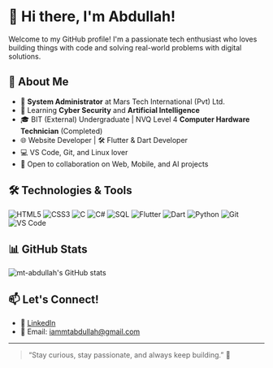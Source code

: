# 👋 Hi there, I'm Abdullah!

Welcome to my GitHub profile! I'm a passionate tech enthusiast who loves building things with code and solving real-world problems with digital solutions.

## 🚀 About Me
- 🎯 **System Administrator** at Mars Tech International (Pvt) Ltd.
- 🧠 Learning **Cyber Security** and **Artificial Intelligence**
- 🎓 BIT (External) Undergraduate | NVQ Level 4 **Computer Hardware Technician** (Completed)
- 🌐 Website Developer | 🛠️ Flutter & Dart Developer
- 💻 VS Code, Git, and Linux lover
- 🧩 Open to collaboration on Web, Mobile, and AI projects

## 🛠️ Technologies & Tools
![HTML5](https://img.shields.io/badge/-HTML5-E34F26?logo=html5&logoColor=white&style=flat)
![CSS3](https://img.shields.io/badge/-CSS3-1572B6?logo=css3&logoColor=white&style=flat)
![C](https://img.shields.io/badge/-C-A8B9CC?logo=c&logoColor=black&style=flat)
![C#](https://img.shields.io/badge/-C%23-239120?logo=c-sharp&logoColor=white&style=flat)
![SQL](https://img.shields.io/badge/-SQL-4479A1?logo=sqlite&logoColor=white&style=flat)
![Flutter](https://img.shields.io/badge/-Flutter-02569B?logo=flutter&logoColor=white&style=flat)
![Dart](https://img.shields.io/badge/-Dart-0175C2?logo=dart&logoColor=white&style=flat)
![Python](https://img.shields.io/badge/-Python-3776AB?logo=python&logoColor=white&style=flat)
![Git](https://img.shields.io/badge/-Git-F05032?logo=git&logoColor=white&style=flat)
![VS Code](https://img.shields.io/badge/-VSCode-007ACC?logo=visual-studio-code&logoColor=white&style=flat)

## 📊 GitHub Stats
![mt-abdullah's GitHub stats](https://github-readme-stats.vercel.app/api?username=mt-abdullah&show_icons=true&theme=radical)

## 📫 Let's Connect!
- 💼 [LinkedIn](https://www.linkedin.com/in/mt-abdullah)
- 📨 Email: iammtabdullah@gmail.com

---

> “Stay curious, stay passionate, and always keep building.” 🚀

